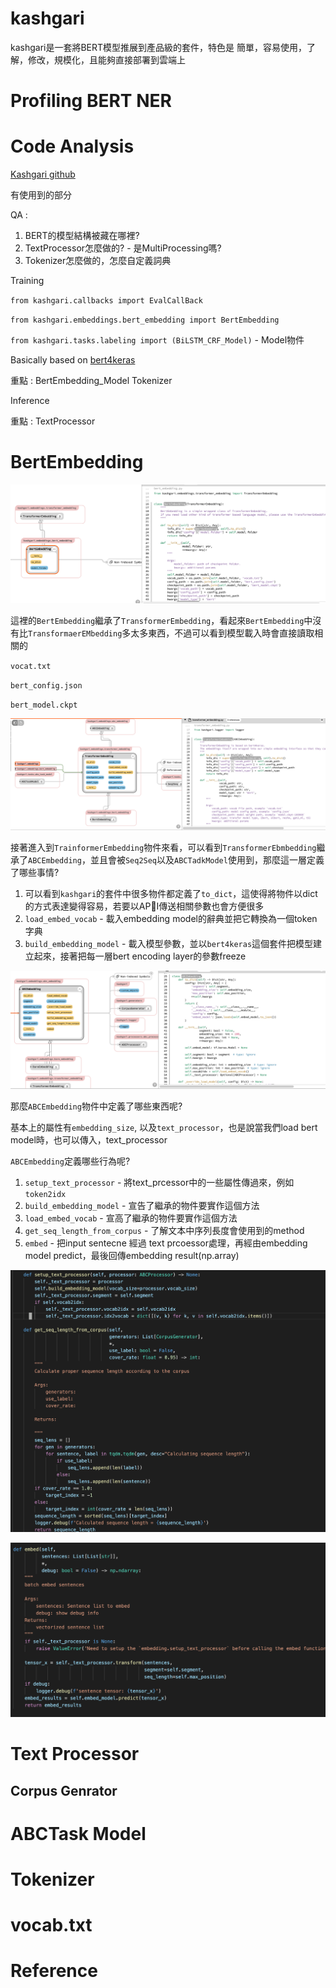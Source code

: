 # kashgari

kashgari是一套將BERT模型推展到產品級的套件，特色是
簡單，容易使用，了解，修改，規模化，且能夠直接部署到雲端上

# Profiling BERT NER

# Code Analysis

[Kashgari github](https://github.com/BrikerMan/Kashgari)

有使用到的部分

QA : 

1. BERT的模型結構被藏在哪裡?
2. TextProcessor怎麼做的? - 是MultiProcessing嗎?
3. Tokenizer怎麼做的，怎麼自定義詞典

Training

`from kashgari.callbacks import EvalCallBack`

`from kashgari.embeddings.bert_embedding import BertEmbedding`

`from kashgari.tasks.labeling import (BiLSTM_CRF_Model)` - Model物件

Basically based on [bert4keras](https://github.com/bojone/bert4keras#%E5%8A%9F%E8%83%BD)

重點 : BertEmbedding_Model Tokenizer

Inference

重點 : TextProcessor

# BertEmbedding

![img](images/kashgari_1.png)

這裡的`BertEmbedding`繼承了`TransformerEmbedding`，看起來`BertEmbedding`中沒有比`TransformaerEMbedding`多太多東西，不過可以看到模型載入時會直接讀取相關的


`vocat.txt`

`bert_config.json`

`bert_model.ckpt`

![img](images/kashgari_2.png)

接著進入到`TrainformerEmbedding`物件來看，可以看到`TransformerEbmbedding`繼承了`ABCEmbedding`，並且會被`Seq2Seq`以及`ABCTadkModel`使用到，那麼這一層定義了哪些事情?

1. 可以看到`kashgari`的套件中很多物件都定義了`to_dict`，這使得將物件以dict的方式表達變得容易，若要以API傳送相關參數也會方便很多
2. `load_embed_vocab` - 載入embedding model的辭典並把它轉換為一個token字典
3. `build_embedding_model` - 載入模型參數，並以`bert4keras`這個套件把模型建立起來，接著把每一層bert encoding layer的參數freeze

![img](images/kashgari_3.png)

那麼`ABCEmbedding`物件中定義了哪些東西呢?

基本上的屬性有`embedding_size`, 以及`text_processor`，也是說當我們load bert model時，也可以傳入，text_processor

`ABCEmbedding`定義哪些行為呢?

1. `setup_text_processor` - 將text_prcessor中的一些屬性傳過來，例如`token2idx`
2. `build_embedding_model` - 宣告了繼承的物件要實作這個方法
3. `load_embed_vocab` - 宣高了繼承的物件要實作這個方法
4. `get_seq_length_from_corpus` - 了解文本中序列長度會使用到的method
5. `embed` - 把input sentecne 經過 text prcoessor處理，再經由embedding model predict，最後回傳embedding result(np.array)

![img](images/kashgari_5.png)

![img](images/kashgari_4.png)


# Text Processor

## Corpus Genrator

# ABCTask Model

# Tokenizer

# vocab.txt


# Reference
